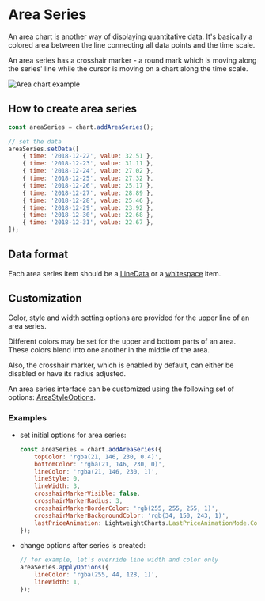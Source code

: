 # Area Series

An area chart is another way of displaying quantitative data. It's basically a colored area between the line connecting all data points and the time scale.

An area series has a crosshair marker - a round mark which is moving along the series' line while the cursor is moving on a chart along the time scale.

![Area chart example](/img/area-series.png "Area chart example")

## How to create area series

```js
const areaSeries = chart.addAreaSeries();

// set the data
areaSeries.setData([
    { time: '2018-12-22', value: 32.51 },
    { time: '2018-12-23', value: 31.11 },
    { time: '2018-12-24', value: 27.02 },
    { time: '2018-12-25', value: 27.32 },
    { time: '2018-12-26', value: 25.17 },
    { time: '2018-12-27', value: 28.89 },
    { time: '2018-12-28', value: 25.46 },
    { time: '2018-12-29', value: 23.92 },
    { time: '2018-12-30', value: 22.68 },
    { time: '2018-12-31', value: 22.67 },
]);
```

## Data format

Each area series item should be a [LineData](/api/interfaces/LineData.md) or a [whitespace](/api/interfaces/WhitespaceData.md) item.

## Customization

Color, style and width setting options are provided for the upper line of an area series.

Different colors may be set for the upper and bottom parts of an area.
These colors blend into one another in the middle of the area.

Also, the crosshair marker, which is enabled by default, can either be disabled or have its radius adjusted.

An area series interface can be customized using the following set of options: [AreaStyleOptions](/api/interfaces/AreaStyleOptions).

### Examples

- set initial options for area series:

    ```js
    const areaSeries = chart.addAreaSeries({
        topColor: 'rgba(21, 146, 230, 0.4)',
        bottomColor: 'rgba(21, 146, 230, 0)',
        lineColor: 'rgba(21, 146, 230, 1)',
        lineStyle: 0,
        lineWidth: 3,
        crosshairMarkerVisible: false,
        crosshairMarkerRadius: 3,
        crosshairMarkerBorderColor: 'rgb(255, 255, 255, 1)',
        crosshairMarkerBackgroundColor: 'rgb(34, 150, 243, 1)',
        lastPriceAnimation: LightweightCharts.LastPriceAnimationMode.Continuous,
    });
    ```

- change options after series is created:

    ```js
    // for example, let's override line width and color only
    areaSeries.applyOptions({
        lineColor: 'rgba(255, 44, 128, 1)',
        lineWidth: 1,
    });
    ```
